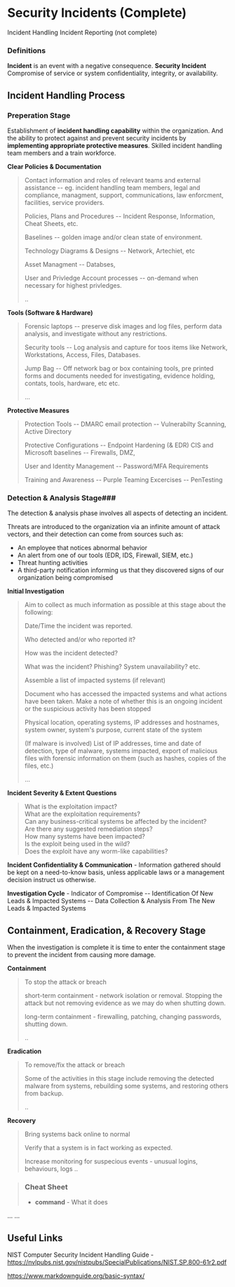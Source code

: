 # Security Incidents (Complete)
Incident Handling
Incident Reporting (not complete)

### Definitions
**Incident** is an event with a negative consequence. 
**Security Incident** Compromise of service or system confidentiality, integrity, or availability.


## Incident Handling Process  

### Preperation Stage ##
Establishment of **incident handling capability** within the organization. And the ability to protect against and prevent security incidents by **implementing appropriate protective measures**. Skilled incident handling team members and a train workforce. 


**Clear Policies & Documentation**
> Contact information and roles of relevant teams and external assistance -- eg. incident handling team members, legal and compliance, managment, support, communications, law enforcment, facilities, service providers.
>
> Policies, Plans and Procedures -- Incident Response, Information, Cheat Sheets, etc.
>
> Baselines -- golden image and/or clean state of environment.
>
> Technology Diagrams & Designs -- Network, Artechiet, etc
>
> Asset Managment -- Databses,
>
> User and Privledge Account processes -- on-demand when necessary for highest privledges.
>
>   ..


**Tools (Software & Hardware)**
> Forensic laptops -- preserve disk images and log files, perform data analysis, and investigate without any restrictions.
>
> Security tools -- Log analysis and capture for toos items like Network, Workstations, Access, Files, Databases.
>
> Jump Bag -- Off network bag or box containing tools, pre printed forms and documents needed for investigating, evidence holding, contats, tools, hardware, etc etc.
>
> ...  

**Protective Measures**
> Protection Tools -- DMARC email protection  --  Vulnerabilty Scanning, Active Directory
>
> Protective Configurations -- Endpoint Hardening (& EDR) CIS and Microsoft baselines -- Firewalls, DMZ, 
>
> User and Identity Management -- Password/MFA Requirements
>
> Training and Awareness --  Purple Teaming Excercises -- PenTesting



### Detection & Analysis Stage###
The detection & analysis phase involves all aspects of detecting an incident.  

Threats are introduced to the organization via an infinite amount of attack vectors, and their detection can come from sources such as:
- An employee that notices abnormal behavior
- An alert from one of our tools (EDR, IDS, Firewall, SIEM, etc.)
- Threat hunting activities
- A third-party notification informing us that they discovered signs of our organization being compromised


**Initial Investigation**
> Aim to collect as much information as possible at this stage about the following:
> 
> Date/Time the incident was reported.
> 
> Who detected and/or who reported it?
> 
> How was the incident detected?
> 
> What was the incident? Phishing? System unavailability? etc.
> 
> Assemble a list of impacted systems (if relevant)
> 
> Document who has accessed the impacted systems and what actions have been taken. Make a note of whether this is an ongoing incident or the suspicious activity has been stopped
> 
> Physical location, operating systems, IP addresses and hostnames, system owner, system's purpose, current state of the system
>
> (If malware is involved) List of IP addresses, time and date of detection, type of malware, systems impacted, export of malicious files with forensic information on them (such as hashes, copies of the files, etc.)
>
> ...  


**Incident Severity & Extent Questions**  
>   What is the exploitation impact?  
    What are the exploitation requirements?  
    Can any business-critical systems be affected by the incident?  
    Are there any suggested remediation steps?  
    How many systems have been impacted?  
    Is the exploit being used in the wild?  
    Does the exploit have any worm-like capabilities?  


**Incident Confidentiality & Communication** - Information gathered should be kept on a need-to-know basis, unless applicable laws or a management decision instruct us otherwise.  

**Investigation Cycle** - Indicator of Compromise -- Identification Of New Leads & Impacted Systems -- Data Collection & Analysis From The New Leads & Impacted Systems


## Containment, Eradication, & Recovery Stage ##
When the investigation is complete it is time to enter the containment stage to prevent the incident from causing more damage.


**Containment**
> To stop the attack or breach
>
> short-term containment - network isolation or removal. Stopping the attack but not removing evidence as we may do when shutting down.
>  
> long-term containment - firewalling, patching, changing passwords, shutting down.
>
> ..

**Eradication**
> To remove/fix the attack or breach
>
> Some of the activities in this stage include removing the detected malware from systems, rebuilding some systems, and restoring others from backup.
>
> ..

**Recovery**
> Bring systems back online to normal
>
> Verify that a system is in fact working as expected.
>
> Increase monitoring for suspecious events - unusual logins, behaviours, logs
> ..
>
> 


> ### Cheat Sheet
> - **command** - What it does
> 
...
...

## Useful Links ##  
NIST Computer Security
Incident Handling Guide - https://nvlpubs.nist.gov/nistpubs/SpecialPublications/NIST.SP.800-61r2.pdf  



https://www.markdownguide.org/basic-syntax/
